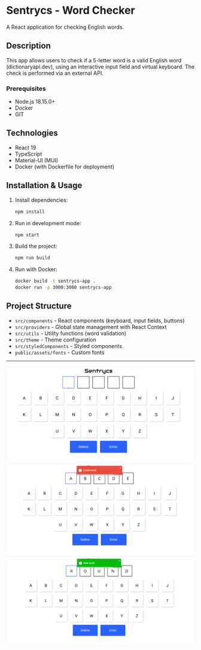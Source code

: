 # Sentrycs - Word Checker

A React application for checking English words.

## Description

This app allows users to check if a 5-letter word is a valid English word (dictionaryapi.dev), using an interactive input field and virtual keyboard. The check is performed via an external API.

### Prerequisites

- Node.js 18.15.0+
- Docker 
- GIT

## Technologies

- React 19
- TypeScript
- Material-UI (MUI)
- Docker (with Dockerfile for deployment)

## Installation & Usage

1. Install dependencies:
   ```bash
   npm install
   ```
2. Run in development mode:
   ```bash
   npm start
   ```
3. Build the project:
   ```bash
   npm run build
   ```
4. Run with Docker:
   ```bash
   docker build -t sentrycs-app .
   docker run -p 3000:3000 sentrycs-app
   ```

## Project Structure

- `src/components` - React components (keyboard, input fields, buttons)
- `src/providers` - Global state management with React Context
- `src/utils` - Utility functions (word validation)
- `src/theme` - Theme configuration
- `src/styledComponents` - Styled components
- `public/assets/fonts` - Custom fonts

---

![Screenshot](resources/home.png)
![Screenshot](resources/success.png)
![Screenshot](resources/error.png)
